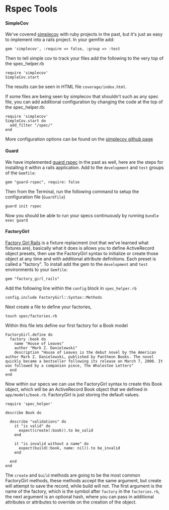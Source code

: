 # Rspec Tools

#### SimpleCov

We've covered [simplecov](https://github.com/colszowka/simplecov) with ruby projects in the past, but it's just as easy to implement into a rails project. In your gemfile add:

    gem 'simplecov', :require => false, :group => :test

Then to tell simple cov to track your files add the following to the very top of the spec_helper.rb

    require 'simplecov'
    SimpleCov.start
    
The results can be seen in HTML file `coverage/index.html`.
    
If some files are being seen by simplecov that shouldn't such as any spec file, you can add additional configuration by changing the code at the top of the spec_helper.rb:

    require 'simplecov'
    SimpleCov.start do
      add_filter "/spec/"
    end
    
More configuration options can be found on the [simplecov github page](https://github.com/colszowka/simplecov)

#### Guard

We have implemented [guard rspec](https://github.com/guard/guard-rspec) in the past as well, here are the steps for installing it within a rails application. Add to the `development` and `test` groups of the `Gemfile`:

    gem "guard-rspec", require: false
    
Then from the Terminal, run the following command to setup the configuration file (`Guardfile`)

    guard init rspec
    
Now you should be able to run your specs continuously by running `bundle exec guard`

#### FactoryGirl
    
[Factory Girl Rails](https://github.com/thoughtbot/factory_girl_rails) is a fixture replacment (not that we've learned what fixtures are), basically what it does is allows you to define ActiveRecord object presets, then use the FactoryGirl syntax to initialize or create those object at any time and with additional attribute definitions. Each preset is called a "factory". To install add the gem to the `development` and `test` environments to your `Gemfile`:

    gem "factory_girl_rails"
    
Add the following line within the `config` block in `spec_helper.rb`
    
    config.include FactoryGirl::Syntax::Methods
    
Next create a file to define your factories,

    touch spec/factories.rb
    
Within this file lets define our first factory for a Book model

    FactoryGirl.define do
      factory :book do
        name "House of Leaves"
        author "Mark Z. Danielewski"
        description "House of Leaves is the debut novel by the American author Mark Z. Danielewski, published by Pantheon Books. The novel quickly became a bestseller following its release on March 7, 2000. It was followed by a companion piece, The Whalestoe Letters"
      end
    end

Now within our specs we can use the FactoryGirl syntax to create this Book object, which will be an ActiveRecord Book object that we defined in `app/models/book.rb`. FactoryGirl is just storing the default values.

    require 'spec_helper'

    describe Book do
  
      describe "validations" do
        it "is valid" do
          expect(create(:book)).to be_valid
        end
    
        it "is invalid without a name" do
          expect(build(:book, name: nil)).to be_invalid
        end
    
      end
    end

The `create` and `build` methods are going to be the most common FactoryGirl methods, these methods accept the same argument, but create will attempt to save the record, while build will not. The first argument is the name of the factory, which is the symbol after `factory` in the `factories.rb`, the next argument is an optional hash, where you can pass in additional attributes or attributes to override on the creation of the object.


    
    